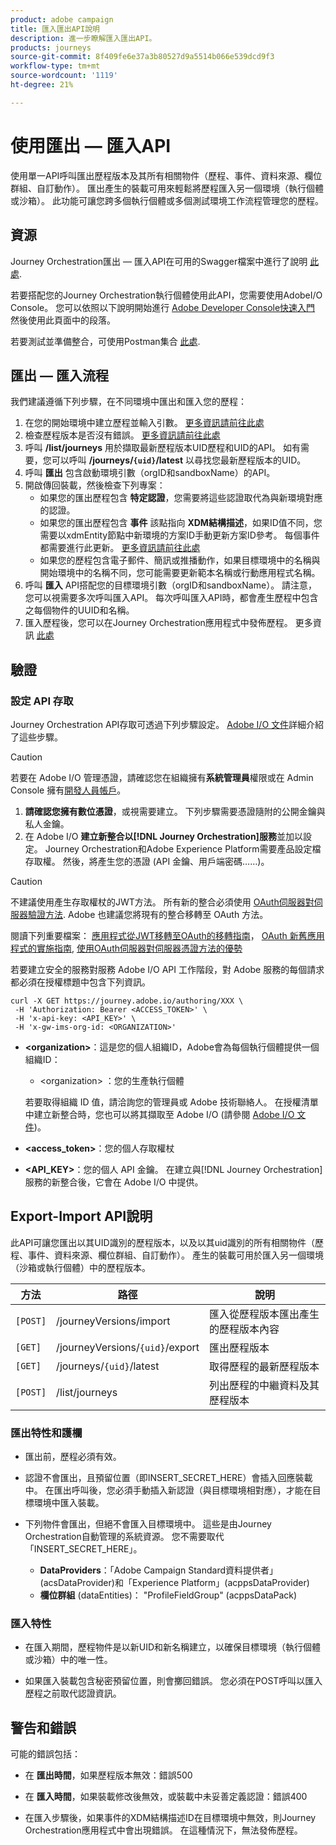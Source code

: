 ```yaml
---
product: adobe campaign
title: 匯入匯出API說明
description: 進一步瞭解匯入匯出API。
products: journeys
source-git-commit: 8f409fe6e37a3b80527d9a5514b066e539dcd9f3
workflow-type: tm+mt
source-wordcount: '1119'
ht-degree: 21%

---
```



# 使用匯出 — 匯入API

使用單一API呼叫匯出歷程版本及其所有相關物件（歷程、事件、資料來源、欄位群組、自訂動作）。 匯出產生的裝載可用來輕鬆將歷程匯入另一個環境（執行個體或沙箱）。
此功能可讓您跨多個執行個體或多個測試環境工作流程管理您的歷程。


## 資源

Journey Orchestration匯出 — 匯入API在可用的Swagger檔案中進行了說明 [此處](https://adobedocs.github.io/JourneyAPI/docs/).

若要搭配您的Journey Orchestration執行個體使用此API，您需要使用AdobeI/O Console。 您可以依照以下說明開始進行 [Adobe Developer Console快速入門](https://www.adobe.io/apis/experienceplatform/console/docs.html#!AdobeDocs/adobeio-console/master/getting-started.md) 然後使用此頁面中的段落。

若要測試並準備整合，可使用Postman集合 [此處](https://raw.githubusercontent.com/AdobeDocs/JourneyAPI/master/postman-collections/Journey-Orchestration_Export-import-API_postman-collection.json).


## 匯出 — 匯入流程

我們建議遵循下列步驟，在不同環境中匯出和匯入您的歷程：

1. 在您的開始環境中建立歷程並輸入引數。 [更多資訊請前往此處](https://experienceleague.adobe.com/docs/journeys/using/building-journeys/about-journey-building/journey.html)
1. 檢查歷程版本是否沒有錯誤。 [更多資訊請前往此處](https://experienceleague.adobe.com/docs/journeys/using/building-journeys/testing-the-journey.html)
1. 呼叫 **/list/journeys** 用於擷取最新歷程版本UID歷程和UID的API。 如有需要，您可以呼叫 **/journeys/`{uid}`/latest** 以尋找您最新歷程版本的UID。
1. 呼叫 **匯出** 包含啟動環境引數（orgID和sandboxName）的API。
1. 開啟傳回裝載，然後檢查下列專案：
   * 如果您的匯出歷程包含 **特定認證**，您需要將這些認證取代為與新環境對應的認證。
   * 如果您的匯出歷程包含 **事件** 該點指向 **XDM結構描述**，如果ID值不同，您需要以xdmEntity節點中新環境的方案ID手動更新方案ID參考。 每個事件都需要進行此更新。 [更多資訊請前往此處](https://experienceleague.adobe.com/docs/journeys/using/events-journeys/experience-event-schema.html)
   * 如果您的歷程包含電子郵件、簡訊或推播動作，如果目標環境中的名稱與開始環境中的名稱不同，您可能需要更新範本名稱或行動應用程式名稱。
1. 呼叫 **匯入** API搭配您的目標環境引數（orgID和sandboxName）。 請注意，您可以視需要多次呼叫匯入API。 每次呼叫匯入API時，都會產生歷程中包含之每個物件的UUID和名稱。
1. 匯入歷程後，您可以在Journey Orchestration應用程式中發佈歷程。 更多資訊 [此處](https://experienceleague.adobe.com/docs/journeys/using/building-journeys/publishing-the-journey.html)


## 驗證

### 設定 API 存取

Journey Orchestration API存取可透過下列步驟設定。 [Adobe I/O 文件](https://www.adobe.io/authentication/auth-methods.html#!AdobeDocs/adobeio-auth/master/AuthenticationOverview/ServiceAccountIntegration.md)詳細介紹了這些步驟。

>[!CAUTION]
>
>若要在 Adobe I/O 管理憑證，請確認您在組織擁有<b>系統管理員</b>權限或在 Admin Console 擁有[開發人員帳戶](https://helpx.adobe.com/jp/enterprise/using/manage-developers.html)。

1. **請確認您擁有數位憑證**，或視需要建立。 下列步驟需要憑證隨附的公開金鑰與私人金鑰。
1. 在 Adobe I/O **建立新整合以[!DNL Journey Orchestration]服務**&#x200B;並加以設定。 Journey Orchestration和Adobe Experience Platform需要產品設定檔存取權。 然後，將產生您的憑證 (API 金鑰、用戶端密碼……)。

>[!CAUTION]
>
>不建議使用產生存取權杖的JWT方法。 所有新的整合必須使用 [OAuth伺服器對伺服器驗證方法](https://experienceleague.adobe.com/docs/experience-platform/landing/platform-apis/api-authentication.html#select-oauth-server-to-server). Adobe 也建議您將現有的整合移轉至 OAuth 方法。 
>
>閱讀下列重要檔案：
>[應用程式從JWT移轉至OAuth的移轉指南](https://developer.adobe.com/developer-console/docs/guides/authentication/ServerToServerAuthentication/migration/)，
>[OAuth 新舊應用程式的實施指南](https://developer.adobe.com/developer-console/docs/guides/authentication/ServerToServerAuthentication/implementation/),
>[使用OAuth伺服器對伺服器憑證方法的優勢](https://developer.adobe.com/developer-console/docs/guides/authentication/ServerToServerAuthentication/migration/#why-oauth-server-to-server-credentials)


若要建立安全的服務對服務 Adobe I/O API 工作階段，對 Adobe 服務的每個請求都必須在授權標題中包含下列資訊。

```
curl -X GET https://journey.adobe.io/authoring/XXX \
 -H 'Authorization: Bearer <ACCESS_TOKEN>' \
 -H 'x-api-key: <API_KEY>' \
 -H 'x-gw-ims-org-id: <ORGANIZATION>'
```

* **&lt;organization>**：這是您的個人組織ID，Adobe會為每個執行個體提供一個組織ID：

   * &lt;organization> ：您的生產執行個體

  若要取得組織 ID 值，請洽詢您的管理員或 Adobe 技術聯絡人。 在授權清單中建立新整合時，您也可以將其擷取至 Adobe I/O (請參閱 [Adobe I/O 文件](https://www.adobe.io/authentication.html))。

* **&lt;access_token>**：您的個人存取權杖

* **&lt;API_KEY>**：您的個人 API 金鑰。 在建立與[!DNL Journey Orchestration]服務的新整合後，它會在 Adobe I/O 中提供。



## Export-Import API說明

此API可讓您匯出以其UID識別的歷程版本，以及以其uid識別的所有相關物件（歷程、事件、資料來源、欄位群組、自訂動作）。
產生的裝載可用於匯入另一個環境（沙箱或執行個體）中的歷程版本。

| 方法 | 路徑 | 說明 |
|---|---|---|
| `[POST]` | /journeyVersions/import | 匯入從歷程版本匯出產生的歷程版本內容 |
| `[GET]` | /journeyVersions/`{uid}`/export | 匯出歷程版本 |
| `[GET]` | /journeys/`{uid}`/latest | 取得歷程的最新歷程版本 |
| `[POST]` | /list/journeys | 列出歷程的中繼資料及其歷程版本 |


### 匯出特性和護欄

* 匯出前，歷程必須有效。

* 認證不會匯出，且預留位置（即INSERT_SECRET_HERE）會插入回應裝載中。
在匯出呼叫後，您必須手動插入新認證（與目標環境相對應），才能在目標環境中匯入裝載。

* 下列物件會匯出，但絕不會匯入目標環境中。 這些是由Journey Orchestration自動管理的系統資源。 您不需要取代「INSERT_SECRET_HERE」。
   * **DataProviders**：「Adobe Campaign Standard資料提供者」(acsDataProvider)和「Experience Platform」(acppsDataProvider)
   * **欄位群組** (dataEntities)： &quot;ProfileFieldGroup&quot; (acppsDataPack)



### 匯入特性

* 在匯入期間，歷程物件是以新UID和新名稱建立，以確保目標環境（執行個體或沙箱）中的唯一性。

* 如果匯入裝載包含秘密預留位置，則會擲回錯誤。 您必須在POST呼叫以匯入歷程之前取代認證資訊。

## 警告和錯誤

可能的錯誤包括：

* 在 **匯出時間**，如果歷程版本無效：錯誤500

* 在 **匯入時間**，如果裝載修改後無效，或裝載中未妥善定義認證：錯誤400

* 在匯入步驟後，如果事件的XDM結構描述ID在目標環境中無效，則Journey Orchestration應用程式中會出現錯誤。 在這種情況下，無法發佈歷程。